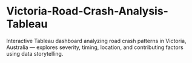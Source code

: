 # Victoria-Road-Crash-Analysis-Tableau
Interactive Tableau dashboard analyzing road crash patterns in Victoria, Australia — explores severity, timing, location, and contributing factors using data storytelling.
